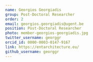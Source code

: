 ```yaml
---
name: Georgios Georgiadis
group: Post-Doctoral Researcher
order: 2
email: georgios.georgiadis@ugent.be
position: Post-Doctoral Researcher
photo: member-georgios-georgiadis.jpg
twitter_username: georggr
orcid_id: 0000-0003-0147-9167
link: https://entarchitecture.eu/
github_username: georggr
---
```

